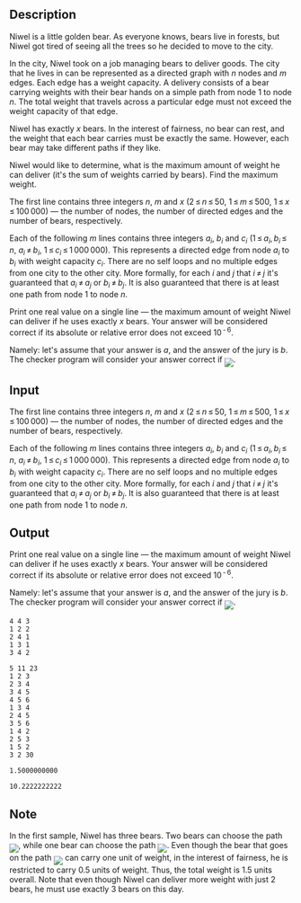 ## Description

<div><p>Niwel is a little golden bear. As everyone knows, bears live in forests, but Niwel got tired of seeing all the trees so he decided to move to the city.</p><p>In the city, Niwel took on a job managing bears to deliver goods. The city that he lives in can be represented as a directed graph with <span class="tex-span"><i>n</i></span> nodes and <span class="tex-span"><i>m</i></span> edges. Each edge has a weight capacity. A delivery consists of a bear carrying weights with their bear hands on a simple path from node <span class="tex-span">1</span> to node <span class="tex-span"><i>n</i></span>. The total weight that travels across a particular edge must not exceed the weight capacity of that edge.</p><p>Niwel has <span class="tex-font-style-bf">exactly</span> <span class="tex-span"><i>x</i></span> bears. In the interest of fairness, no bear can rest, and the weight that each bear carries must be exactly the same. However, each bear may take different paths if they like.</p><p>Niwel would like to determine, what is the maximum amount of weight he can deliver (it's the sum of weights carried by bears). Find the maximum weight.</p></div><div class="input-specification"><p>The first line contains three integers <span class="tex-span"><i>n</i></span>, <span class="tex-span"><i>m</i></span> and <span class="tex-span"><i>x</i></span> (<span class="tex-span">2 ≤ <i>n</i> ≤ 50</span>, <span class="tex-span">1 ≤ <i>m</i> ≤ 500</span>, <span class="tex-span">1 ≤ <i>x</i> ≤ 100 000</span>)&nbsp;— the number of nodes, the number of directed edges and the number of bears, respectively.</p><p>Each of the following <span class="tex-span"><i>m</i></span> lines contains three integers <span class="tex-span"><i>a</i><sub class="lower-index"><i>i</i></sub></span>, <span class="tex-span"><i>b</i><sub class="lower-index"><i>i</i></sub></span> and <span class="tex-span"><i>c</i><sub class="lower-index"><i>i</i></sub></span> (<span class="tex-span">1 ≤ <i>a</i><sub class="lower-index"><i>i</i></sub>, <i>b</i><sub class="lower-index"><i>i</i></sub> ≤ <i>n</i></span>, <span class="tex-span"><i>a</i><sub class="lower-index"><i>i</i></sub> ≠ <i>b</i><sub class="lower-index"><i>i</i></sub></span>, <span class="tex-span">1 ≤ <i>c</i><sub class="lower-index"><i>i</i></sub> ≤ 1 000 000</span>). This represents a directed edge from node <span class="tex-span"><i>a</i><sub class="lower-index"><i>i</i></sub></span> to <span class="tex-span"><i>b</i><sub class="lower-index"><i>i</i></sub></span> with weight capacity <span class="tex-span"><i>c</i><sub class="lower-index"><i>i</i></sub></span>. There are no self loops and no multiple edges from one city to the other city. More formally, for each <span class="tex-span"><i>i</i></span> and <span class="tex-span"><i>j</i></span> that <span class="tex-span"><i>i</i> ≠ <i>j</i></span> it's guaranteed that <span class="tex-span"><i>a</i><sub class="lower-index"><i>i</i></sub> ≠ <i>a</i><sub class="lower-index"><i>j</i></sub></span> or <span class="tex-span"><i>b</i><sub class="lower-index"><i>i</i></sub> ≠ <i>b</i><sub class="lower-index"><i>j</i></sub></span>. It is also guaranteed that there is at least one path from node 1 to node <span class="tex-span"><i>n</i></span>.</p></div><div class="output-specification"><p>Print one real value on a single line&nbsp;— the maximum amount of weight Niwel can deliver if he uses exactly <span class="tex-span"><i>x</i></span> bears. Your answer will be considered correct if its absolute or relative error does not exceed <span class="tex-span">10<sup class="upper-index"> - 6</sup></span>.</p><p>Namely: let's assume that your answer is <span class="tex-span"><i>a</i></span>, and the answer of the jury is <span class="tex-span"><i>b</i></span>. The checker program will consider your answer correct if <img align="middle" class="tex-formula" src="file://b944V8Zu.png" style="max-width: 100.0%;max-height: 100.0%;">.</p></div>

## Input

<p>The first line contains three integers <span class="tex-span"><i>n</i></span>, <span class="tex-span"><i>m</i></span> and <span class="tex-span"><i>x</i></span> (<span class="tex-span">2 ≤ <i>n</i> ≤ 50</span>, <span class="tex-span">1 ≤ <i>m</i> ≤ 500</span>, <span class="tex-span">1 ≤ <i>x</i> ≤ 100 000</span>)&nbsp;— the number of nodes, the number of directed edges and the number of bears, respectively.</p><p>Each of the following <span class="tex-span"><i>m</i></span> lines contains three integers <span class="tex-span"><i>a</i><sub class="lower-index"><i>i</i></sub></span>, <span class="tex-span"><i>b</i><sub class="lower-index"><i>i</i></sub></span> and <span class="tex-span"><i>c</i><sub class="lower-index"><i>i</i></sub></span> (<span class="tex-span">1 ≤ <i>a</i><sub class="lower-index"><i>i</i></sub>, <i>b</i><sub class="lower-index"><i>i</i></sub> ≤ <i>n</i></span>, <span class="tex-span"><i>a</i><sub class="lower-index"><i>i</i></sub> ≠ <i>b</i><sub class="lower-index"><i>i</i></sub></span>, <span class="tex-span">1 ≤ <i>c</i><sub class="lower-index"><i>i</i></sub> ≤ 1 000 000</span>). This represents a directed edge from node <span class="tex-span"><i>a</i><sub class="lower-index"><i>i</i></sub></span> to <span class="tex-span"><i>b</i><sub class="lower-index"><i>i</i></sub></span> with weight capacity <span class="tex-span"><i>c</i><sub class="lower-index"><i>i</i></sub></span>. There are no self loops and no multiple edges from one city to the other city. More formally, for each <span class="tex-span"><i>i</i></span> and <span class="tex-span"><i>j</i></span> that <span class="tex-span"><i>i</i> ≠ <i>j</i></span> it's guaranteed that <span class="tex-span"><i>a</i><sub class="lower-index"><i>i</i></sub> ≠ <i>a</i><sub class="lower-index"><i>j</i></sub></span> or <span class="tex-span"><i>b</i><sub class="lower-index"><i>i</i></sub> ≠ <i>b</i><sub class="lower-index"><i>j</i></sub></span>. It is also guaranteed that there is at least one path from node 1 to node <span class="tex-span"><i>n</i></span>.</p>

## Output

<p>Print one real value on a single line&nbsp;— the maximum amount of weight Niwel can deliver if he uses exactly <span class="tex-span"><i>x</i></span> bears. Your answer will be considered correct if its absolute or relative error does not exceed <span class="tex-span">10<sup class="upper-index"> - 6</sup></span>.</p><p>Namely: let's assume that your answer is <span class="tex-span"><i>a</i></span>, and the answer of the jury is <span class="tex-span"><i>b</i></span>. The checker program will consider your answer correct if <img align="middle" class="tex-formula" src="file://b944V8Zu.png" style="max-width: 100.0%;max-height: 100.0%;">.</p>





```input1
4 4 3
1 2 2
2 4 1
1 3 1
3 4 2

```




```input2
5 11 23
1 2 3
2 3 4
3 4 5
4 5 6
1 3 4
2 4 5
3 5 6
1 4 2
2 5 3
1 5 2
3 2 30

```




```output1
1.5000000000

```




```output2
10.2222222222

```



## Note

<p>In the first sample, Niwel has three bears. Two bears can choose the path <img align="middle" class="tex-formula" src="file://MwrmwhRf.png" style="max-width: 100.0%;max-height: 100.0%;">, while one bear can choose the path <img align="middle" class="tex-formula" src="file://GBYLckQ3.png" style="max-width: 100.0%;max-height: 100.0%;">. Even though the bear that goes on the path <img align="middle" class="tex-formula" src="file://WeWIwEyO.png" style="max-width: 100.0%;max-height: 100.0%;"> can carry one unit of weight, in the interest of fairness, he is restricted to carry 0.5 units of weight. Thus, the total weight is 1.5 units overall. Note that even though Niwel can deliver more weight with just 2 bears, he must use exactly 3 bears on this day.</p>

